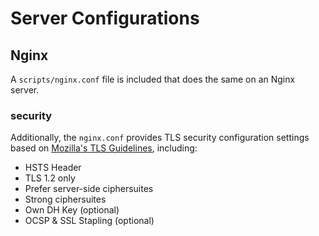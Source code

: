 # Server Configurations

## Nginx

A `scripts/nginx.conf` file is included that does the same on an Nginx server.

### security

Additionally, the `nginx.conf` provides TLS security configuration settings based on [Mozilla's TLS Guidelines](https://wiki.mozilla.org/Security/Server_Side_TLS), including:

- HSTS Header
- TLS 1.2 only
- Prefer server-side ciphersuites
- Strong ciphersuites
- Own DH Key (optional)
- OCSP & SSL Stapling (optional)
